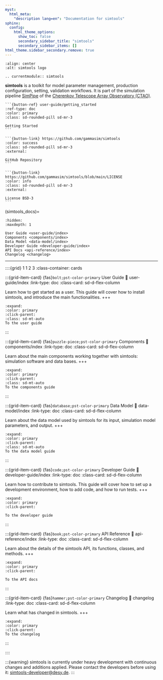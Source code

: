```yaml
---
myst:
  html_meta:
    "description lang=en": "Documentation for simtools"
sphinx:
  config:
    html_theme_options:
      show_toc: false
      secondary_sidebar_title: "simtools"
      secondary_sidebar_items: []
html_theme.sidebar_secondary.remove: true
---
```


```{image} ../_static/simtools_logo.png
:align: center
:alt: simtools logo
```

```{eval-rst}
.. currentmodule:: simtools
```

**simtools** is a toolkit for model parameter management, production configuration, setting, validation workflows.
It is part of the simulation pipeline [SimPipe](http://cta-computing.gitlab-pages.cta-observatory.org/dpps/simpipe/simpipe/latest/) of the [Cherenkov Telescope Array Observatory (CTAO)](https://www.cta-observatory.org/).

````{div} sd-d-flex-row
```{button-ref} user-guide/getting_started
:ref-type: doc
:color: primary
:class: sd-rounded-pill sd-mr-3

Getting Started
```

```{button-link} https://github.com/gammasim/simtools
:color: success
:class: sd-rounded-pill sd-mr-3
:external:

GitHub Repository
```

```{button-link} https://github.com/gammasim/simtools/blob/main/LICENSE
:color: info
:class: sd-rounded-pill sd-mr-3
:external:

License BSD-3
```

````

(simtools_docs)=

```{toctree}
:hidden:
:maxdepth: 1

User Guide <user-guide/index>
Components <components/index>
Data Model <data-model/index>
Developer Guide <developer-guide/index>
API Docs <api-reference/index>
Changelog <changelog>
```

---

::::{grid} 1 1 2 3
:class-container: cards

:::{grid-item-card} {fas}`bolt;pst-color-primary` User Guide
:link: user-guide/index
:link-type: doc
:class-card: sd-d-flex-column

Learn how to get started as a user.
This guide will cover how to install simtools,
and introduce the main functionalities.
+++

```{button-ref} user-guide/index
:expand:
:color: primary
:click-parent:
:class: sd-mt-auto
To the user guide
```
:::

:::{grid-item-card} {fas}`puzzle-piece;pst-color-primary` Components
:link: components/index
:link-type: doc
:class-card: sd-d-flex-column

Learn about the main components working together with simtools:
simulation software and data bases.
+++

```{button-ref} components/index
:expand:
:color: primary
:click-parent:
:class: sd-mt-auto
To the components guide
```
:::

:::{grid-item-card} {fas}`database;pst-color-primary` Data Model
:link: data-model/index
:link-type: doc
:class-card: sd-d-flex-column

Learn about the data model used by simtools for its input,
simulation model parameters, and output.
+++

```{button-ref} data-model/index
:expand:
:color: primary
:click-parent:
:class: sd-mt-auto
To the data model guide
```
:::


:::{grid-item-card} {fas}`code;pst-color-primary` Developer Guide
:link: developer-guide/index
:link-type: doc
:class-card: sd-d-flex-column

Learn how to contribute to simtools.
This guide will cover how to set up a development environment,
how to add code, and how to run tests.
+++
```{button-ref} developer-guide/index
:expand:
:color: primary
:click-parent:

To the developer guide
```
:::

:::{grid-item-card} {fas}`book;pst-color-primary` API Reference
:link: api-reference/index
:link-type: doc
:class-card: sd-d-flex-column

Learn about the details of the simtools API, its functions,
classes, and methods.
+++
```{button-ref} api-reference/index
:expand:
:color: primary
:click-parent:

To the API docs
```
:::

:::{grid-item-card} {fas}`hammer;pst-color-primary` Changelog
:link: changelog
:link-type: doc
:class-card: sd-d-flex-column

Learn what has changed in simtools.
+++
```{button-ref} changelog
:expand:
:color: primary
:click-parent:
To the changelog
```
:::

::::

:::{warning} simtools is currently under heavy development with continuous changes and additions applied. Please contact the developers before using it: simtools-developer@desy.de.
:::
